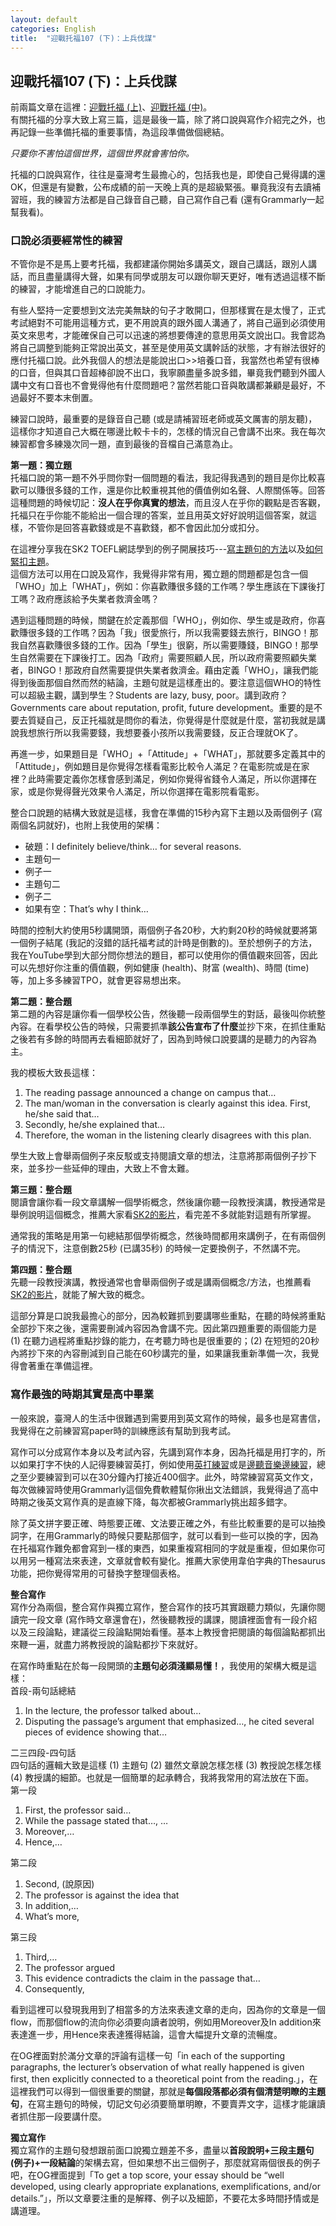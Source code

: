 ```yaml
---
layout: default
categories: English
title:  "迎戰托福107 (下)：上兵伐謀"
---  
```

## 迎戰托福107 (下)：上兵伐謀  
前兩篇文章在這裡：<a href="https://lloydychuang.github.io/english/2022/04/21/toefl1.html" target="_blank">迎戰托福 (上)</a>、<a href="https://lloydychuang.github.io/english/2022/04/21/toefl2.html" target="_blank">迎戰托福 (中)</a>。  
有關托福的分享大致上寫三篇，這是最後一篇，除了將口說與寫作介紹完之外，也再記錄一些準備托福的重要事情，為這段準備做個總結。  
  
*只要你不害怕這個世界，這個世界就會害怕你。*  
  
托福的口說與寫作，往往是臺灣考生最擔心的，包括我也是，即使自己覺得講的還OK，但還是有變數，公布成績的前一天晚上真的是超級緊張。畢竟我沒有去讀補習班，我的練習方法都是自己錄音自己聽，自己寫作自己看 (還有Grammarly一起幫我看)。  
  
### 口說必須要經常性的練習  
不管你是不是馬上要考托福，我都建議你開始多講英文，跟自己講話，跟別人講話，而且盡量講得大聲，如果有同學或朋友可以跟你聊天更好，唯有透過這樣不斷的練習，才能增進自己的口說能力。  
  
有些人堅持一定要想到文法完美無缺的句子才敢開口，但那樣實在是太慢了，正式考試絕對不可能用這種方式，更不用說真的跟外國人溝通了，將自己逼到必須使用英文來思考，才能確保自己可以迅速的將想要傳達的意思用英文說出口。我會認為將自己調整到能夠正常說出英文，甚至是使用英文講幹話的狀態，才有辦法很好的應付托福口說。此外我個人的想法是能說出口>>培養口音，我當然也希望有很棒的口音，但與其口音超棒卻說不出口，我寧願盡量多說多錯，畢竟我們聽到外國人講中文有口音也不會覺得他有什麼問題吧？當然若能口音與敢講都兼顧是最好，不過最好不要本末倒置。  
  
練習口說時，最重要的是錄音自己聽 (或是請補習班老師或英文厲害的朋友聽)，這樣你才知道自己大概在哪邊比較卡卡的，怎樣的情況自己會講不出來。我在每次練習都會多練幾次同一題，直到最後的音檔自己滿意為止。  
  
**第一題：獨立題**  
托福口說的第一題不外乎問你對一個問題的看法，我記得我遇到的題目是你比較喜歡可以賺很多錢的工作，還是你比較重視其他的價值例如名聲、人際關係等。回答這種問題的時候切記：**沒人在乎你真實的想法**，而且沒人在乎你的觀點是否客觀，托福只在乎你能不能給出一個合理的答案，並且用英文好好說明這個答案，就這樣，不管你是回答喜歡錢或是不喜歡錢，都不會因此加分或扣分。  
  
在這裡分享我在SK2 TOEFL網誌學到的例子開展技巧---<a href="http://sk2toefl.blogspot.com/2013/12/part-1.html" target="_blank">寫主題句的方法</a>以及<a href="http://sk2toefl.blogspot.com/2010/05/90.html" target="_blank">如何緊扣主題</a>。  
這個方法可以用在口說及寫作，我覺得非常有用，獨立題的問題都是包含一個「WHO」加上「WHAT」，例如：你喜歡賺很多錢的工作嗎？學生應該在下課後打工嗎？政府應該給予失業者救濟金嗎？  
  
遇到這種問題的時候，關鍵在於定義那個「WHO」，例如你、學生或是政府，你喜歡賺很多錢的工作嗎？因為「我」很愛旅行，所以我需要錢去旅行，BINGO！那我自然喜歡賺很多錢的工作。因為「學生」很窮，所以需要賺錢，BINGO！那學生自然需要在下課後打工。因為「政府」需要照顧人民，所以政府需要照顧失業者，BINGO！那政府自然需要提供失業者救濟金。藉由定義「WHO」，讓我們能得到後面那個自然而然的結論，主題句就是這樣產出的。要注意這個WHO的特性可以超級主觀，講到學生？Students are lazy, busy, poor。講到政府？Governments care about reputation, profit, future development。重要的是不要去質疑自己，反正托福就是問你的看法，你覺得是什麼就是什麼，當初我就是講說我想旅行所以我需要錢，我想要養小孩所以我需要錢，反正合理就OK了。  
  
再進一步，如果題目是「WHO」+「Attitude」+「WHAT」，那就要多定義其中的「Attitude」，例如題目是你覺得怎樣看電影比較令人滿足？在電影院或是在家裡？此時需要定義你怎樣會感到滿足，例如你覺得省錢令人滿足，所以你選擇在家，或是你覺得聲光效果令人滿足，所以你選擇在電影院看電影。  
  
整合口說題的結構大致就是這樣，我會在準備的15秒內寫下主題以及兩個例子 (寫兩個名詞就好)，也附上我使用的架構：  
- 破題：I definitely believe/think… for several reasons.
- 主題句一
- 例子一
- 主題句二
- 例子二
- 如果有空：That’s why I think…
  
時間的控制大約使用5秒講開頭，兩個例子各20秒，大約剩20秒的時候就要將第一個例子結尾 (我記的沒錯的話托福考試的計時是倒數的)。至於想例子的方法，我在YouTube學到大部分問你想法的題目，都可以使用你的價值觀來回答，因此可以先想好你注重的價值觀，例如健康 (health)、財富 (wealth)、時間 (time) 等，加上多多練習TPO，就會更容易想出來。  
  
**第二題：整合題**  
第二題的內容是讓你看一個學校公告，然後聽一段兩個學生的對話，最後叫你統整內容。在看學校公告的時候，只需要抓準**該公告宣布了什麼**並抄下來，在抓住重點之後若有多餘的時間再去看細節就好了，因為到時候口說要講的是聽力的內容為主。  
  
我的模板大致長這樣：  
1. The reading passage announced a change on campus that…
2. The man/woman in the conversation is clearly against this idea. First, he/she said that…
3. Secondly, he/she explained that…
4. Therefore, the woman in the listening clearly disagrees with this plan.
  
學生大致上會舉兩個例子來反駁或支持閱讀文章的想法，注意將那兩個例子抄下來，並多抄一些延伸的理由，大致上不會太難。  
  
**第三題：整合題**  
閱讀會讓你看一段文章講解一個學術概念，然後讓你聽一段教授演講，教授通常是舉例說明這個概念，推薦大家看<a href="https://www.facebook.com/504761155/videos/10155330355221156/" target="_blank">SK2的影片</a>，看完差不多就能對這題有所掌握。  
  
通常我的策略是用第一句總結那個學術概念，然後時間都用來講例子，在有兩個例子的情況下，注意倒數25秒 (已講35秒) 的時候一定要換例子，不然講不完。  
  
**第四題：整合題**  
先聽一段教授演講，教授通常也會舉兩個例子或是講兩個概念/方法，也推薦看<a href="https://www.facebook.com/504761155/videos/10155315574336156/" target="_blank">SK2的影片</a>，就能了解大致的概念。  
  
這部分算是口說我最擔心的部分，因為較難抓到要講哪些重點，在聽的時候將重點全部抄下來之後，還需要刪減內容因為會講不完。因此第四題重要的兩個能力是 (1) 在聽力過程將重點抄錄的能力，在考聽力時也是很重要的；(2) 在短短的20秒內將抄下來的內容刪減到自己能在60秒講完的量，如果讓我重新準備一次，我覺得會著重在準備這裡。  
  
### 寫作最強的時期其實是高中畢業  
一般來說，臺灣人的生活中很難遇到需要用到英文寫作的時候，最多也是寫書信，我覺得在之前練習寫paper時的訓練應該有幫助到我考試。  
  
寫作可以分成寫作本身以及考試內容，先講到寫作本身，因為托福是用打字的，所以如果打字不快的人記得要練習英打，例如使用<a href="https://www.keybr.com/" target="_blank">英打練習</a>或是<a href="https://lyricstraining.com/" target="_blank">邊聽音樂邊練習</a>，總之至少要練習到可以在30分鐘內打接近400個字。此外，時常練習寫英文作文，每次做練習時使用Grammarly這個免費軟體幫你揪出文法錯誤，我覺得過了高中時期之後英文寫作真的是直線下降，每次都被Grammarly挑出超多錯字。  
  
除了英文拼字要正確、時態要正確、文法要正確之外，有些比較重要的是可以抽換詞字，在用Grammarly的時候只要點那個字，就可以看到一些可以換的字，因為在托福寫作難免都會寫到一樣的東西，如果重複寫相同的字就是重複，但如果你可以用另一種寫法來表達，文章就會較有變化。推薦大家使用韋伯字典的Thesaurus功能，把你覺得常用的可替換字整理個表格。  
  
**整合寫作**  
寫作分為兩個，整合寫作與獨立寫作，整合寫作的技巧其實跟聽力類似，先讓你閱讀完一段文章 (寫作時文章還會在)，然後聽教授的講課，閱讀裡面會有一段介紹以及三段論點，建議從三段論點開始看懂。基本上教授會把閱讀的每個論點都抓出來鞭一遍，就盡力將教授說的論點都抄下來就好。  
  
在寫作時重點在於每一段開頭的**主題句必須淺顯易懂！**，我使用的架構大概是這樣：  
首段-兩句話總結  
1. In the lecture, the professor talked about…  
2. Disputing the passage’s argument that emphasized…, he cited several pieces of evidence showing that…  
  
二三四段-四句話  
四句話的邏輯大致是這樣 (1) 主題句 (2) 雖然文章說怎樣怎樣 (3) 教授說怎樣怎樣 (4) 教授講的細節。也就是一個簡單的起承轉合，我將我常用的寫法放在下面。  
第一段  
1. First, the professor said…
2. While the passage stated that…, …
3. Moreover,…
4. Hence,…  
  
第二段     
1. Second, (說原因)
2. The professor is against the idea that
3. In addition,…
4. What’s more,  
  
第三段    
1. Third,…
2. The professor argued
3. This evidence contradicts the claim in the passage that…
4. Consequently,
  
看到這裡可以發現我用到了相當多的方法來表達文章的走向，因為你的文章是一個flow，而那個flow的流向你必須要向讀者說明，例如用Moreover及In addition來表達進一步，用Hence來表達獲得結論，這會大幅提升文章的流暢度。  
  
在OG裡面對於滿分文章的評論有這樣一句「in each of the supporting paragraphs, the lecturer’s observation of what really happened is given first, then explicitly connected to a theoretical point from the reading.」，在這裡我們可以得到一個很重要的關鍵，那就是**每個段落都必須有個清楚明瞭的主題句**，在寫主題句的時候，切記文句必須要簡單明瞭，不要賣弄文字，這樣才能讓讀者抓住那一段要講什麼。  
  
**獨立寫作**  
獨立寫作的主題句發想跟前面口說獨立題差不多，盡量以**首段說明+三段主題句 (例子)+一段結論**的架構去寫，但如果想不出三個例子，那麼就寫兩個很長的例子吧，在OG裡面提到「To get a top score, your essay should be “well developed, using clearly appropriate explanations, exemplifications, and/or details.”」，所以文章要注重的是解釋、例子以及細節，不要花太多時間抒情或是講道理。

  






